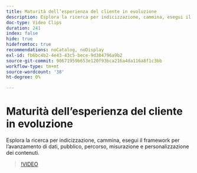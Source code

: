 ```yaml
---
title: Maturità dell’esperienza del cliente in evoluzione
description: Esplora la ricerca per indicizzazione, cammina, esegui il framework per l’avanzamento di dati, pubblico, percorso, misurazione e personalizzazione dei contenuti.
doc-type: Video Clips
duration: 241
index: false
hide: true
hidefromtoc: true
recommendations: noCatalog, noDisplay
exl-id: fb6bc4b2-4e43-43c5-bece-9d384796a9b2
source-git-commit: 90671959b653e120f93bca216a4da116a8f1c3bb
workflow-type: tm+mt
source-wordcount: '38'
ht-degree: 0%

---
```


# Maturità dell’esperienza del cliente in evoluzione

Esplora la ricerca per indicizzazione, cammina, esegui il framework per l’avanzamento di dati, pubblico, percorso, misurazione e personalizzazione dei contenuti.

<!-- 85_S651_3442537_240_evolving-customer-experience-maturity -->
>[!VIDEO](https://video.tv.adobe.com/v/3460180/?learn=on&enablevpops=true&captions=ita)
